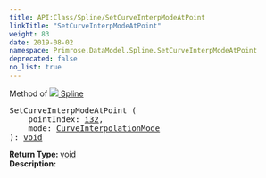 ```yaml
---
title: API:Class/Spline/SetCurveInterpModeAtPoint
linkTitle: "SetCurveInterpModeAtPoint"
weight: 83
date: 2019-08-02
namespace: Primrose.DataModel.Spline.SetCurveInterpModeAtPoint
deprecated: false
no_list: true
---
```

Method of <a href="/docs/api-reference/Class/Spline"><img src="/icons/silk/curve.png"/>&nbsp;Spline</a>
<pre class="method-declaration">
SetCurveInterpModeAtPoint (
    pointIndex: <a class="type" href="/docs/api-reference/System/Primitives#int32">i32</a>,
    mode: <a class="type" href="/docs/api-reference/Misc/CurveInterpolationMode">CurveInterpolationMode</a>
): <a class="type" href="/docs/api-reference/System/void">void</a></pre>
<b>Return Type: </b>
<a class="type" href="/docs/api-reference/System/void">void</a>
<br/>
<b>Description: </b>